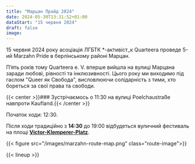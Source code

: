 ```yaml
---
title: "Марцан Прайд 2024"
date: 2024-05-30T13:31:52+01:00
dataStart: "15 червня 2024"
draft: false
image:
---
```

15 червня 2024 року асоціація ЛГБТК *-активіст_к Quarteera проведе 5-ий Marzahn Pride в берлінському районі Марцан.

П’ять років тому Quarteera e. V. вперше вийшла на вулиці Марцана заради любові, рівності та інклюзивності. Цього року ми виходимо під гаслом "Queer як Свобода", висловлюючи солідарність з тими, хто бореться за свої права та свободи.

{{< center >}}### Зустрічаємось о 11:30 на вулиці Poelchaustraße навпроти Kaufland.{{< /center >}}

Початок ходи: 12:30.

Після ходи традиційно з **14:30** до 19:00 відбудеться вуличний фестиваль на площі **[Victor-Klemperer-Platz](https://maps.app.goo.gl/12PfkDRWKR8yqouCA)**.

{{< figure src="/images/marzahn-route-map.png" class="route-image">}}

{{< lineup >}}